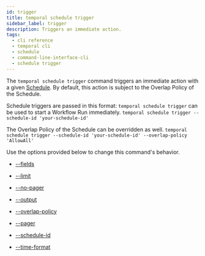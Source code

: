 ```yaml
---
id: trigger
title: temporal schedule trigger
sidebar_label: trigger
description: Triggers an immediate action.
tags:
  - cli reference
  - temporal cli
  - schedule
  - command-line-interface-cli
  - schedule trigger
---
```


The `temporal schedule trigger` command triggers an immediate action with a given [Schedule](/concepts/what-is-a-schedule).
By default, this action is subject to the Overlap Policy of the Schedule.

Schedule triggers are passed in this format:
`temporal schedule trigger` can be used to start a Workflow Run immediately.
`temporal schedule trigger --schedule-id 'your-schedule-id'`

The Overlap Policy of the Schedule can be overridden as well.
`temporal schedule trigger --schedule-id 'your-schedule-id' --overlap-policy 'AllowAll'`

Use the options provided below to change this command's behavior.

- [--fields](/cli/cmd-options/fields)

- [--limit](/cli/cmd-options/limit)

- [--no-pager](/cli/cmd-options/no-pager)

- [--output](/cli/cmd-options/output)

- [--overlap-policy](/cli/cmd-options/overlap-policy)

- [--pager](/cli/cmd-options/pager)

- [--schedule-id](/cli/cmd-options/schedule-id)

- [--time-format](/cli/cmd-options/time-format)
